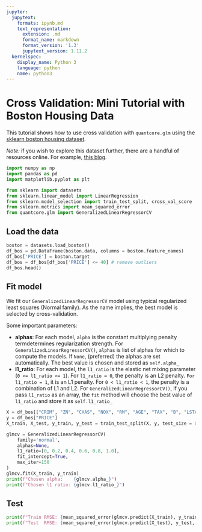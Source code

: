 ```yaml
---
jupyter:
  jupytext:
    formats: ipynb,md
    text_representation:
      extension: .md
      format_name: markdown
      format_version: '1.3'
      jupytext_version: 1.11.2
  kernelspec:
    display_name: Python 3
    language: python
    name: python3
---
```


# Cross Validation: Mini Tutorial with Boston Housing Data

This tutorial shows how to use cross validation with `quantcore.glm` using the [sklearn boston housing dataset](https://scikit-learn.org/stable/modules/generated/sklearn.datasets.load_boston.html).

*Note:* if you wish to explore this dataset further, there are a handful of resources online. For example, [this blog](https://medium.com/@amitg0161/sklearn-linear-regression-tutorial-with-boston-house-dataset-cde74afd460a). 

```python
import numpy as np
import pandas as pd
import matplotlib.pyplot as plt

from sklearn import datasets
from sklearn.linear_model import LinearRegression
from sklearn.model_selection import train_test_split, cross_val_score
from sklearn.metrics import mean_squared_error
from quantcore.glm import GeneralizedLinearRegressorCV
```

## Load the data

```python
boston = datasets.load_boston()
df_bos = pd.DataFrame(boston.data, columns = boston.feature_names)
df_bos['PRICE'] = boston.target
df_bos = df_bos[df_bos['PRICE'] <= 40] # remove outliers
df_bos.head()
```

## Fit model

We fit our `GeneralizedLinearRegressorCV` model using typical regularized least squares (Normal family). As the name implies, the best model is selected by cross-validation.

Some important parameters:

- **alphas**: For each model, `alpha` is the constant multiplying penalty termdetermines regularization strength. For `GeneralizedLinearRegressorCV()`, `alphas` is list of alphas for which to compute the models. If `None`, (preferred) the alphas are set automatically. The best value is chosen and stored as `self.alpha_`
- **l1_ratio**: For each model, the `l1_ratio` is the elastic net mixing parameter (`0 <= l1_ratio <= 1`). For `l1_ratio = 0`, the penalty is an L2 penalty. ``For l1_ratio = 1``, it is an L1 penalty.  For ``0 < l1_ratio < 1``, the penalty is a combination of L1 and L2. For `GeneralizedLinearRegressorCV()`, if you pass ``l1_ratio`` as an array, the `fit` method will choose the best value of `l1_ratio` and store it as `self.l1_ratio_`

```python
X = df_bos[["CRIM", "ZN", "CHAS", "NOX", "RM", "AGE", "TAX", "B", "LSTAT"]]
y = df_bos["PRICE"]
X_train, X_test, y_train, y_test = train_test_split(X, y, test_size = 0.1, random_state=5)

glmcv = GeneralizedLinearRegressorCV(
    family='normal',
    alphas=None,
    l1_ratio=[0, 0.2, 0.4, 0.6, 0.8, 1.0],
    fit_intercept=True,
    max_iter=150
)
glmcv.fit(X_train, y_train)
print(f"Chosen alpha:    {glmcv.alpha_}")
print(f"Chosen l1 ratio: {glmcv.l1_ratio_}")
```

## Test

```python
print(f"Train RMSE: {mean_squared_error(glmcv.predict(X_train), y_train, squared=False)}")
print(f"Test  RMSE: {mean_squared_error(glmcv.predict(X_test), y_test, squared=False)}")
```
